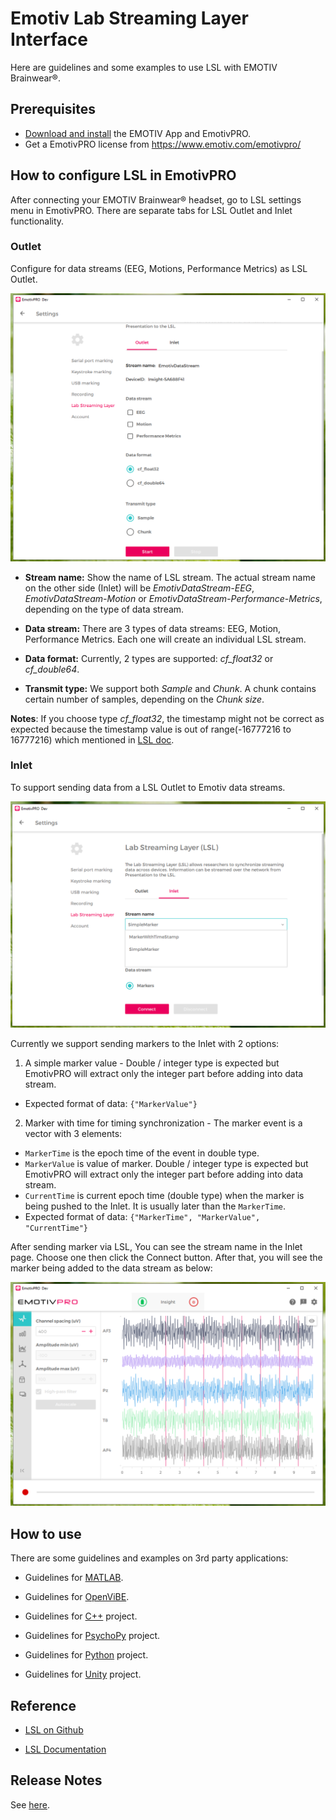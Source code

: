 # Emotiv Lab Streaming Layer Interface

Here are guidelines and some examples to use LSL with EMOTIV Brainwear&reg;.

## Prerequisites

* [Download and install](https://www.emotiv.com/developer/) the EMOTIV App and EmotivPRO.
* Get a EmotivPRO license from https://www.emotiv.com/emotivpro/

## How to configure LSL in EmotivPRO

After connecting your EMOTIV Brainwear&reg; headset, go to LSL settings menu in EmotivPRO. There are separate tabs for LSL Outlet and Inlet functionality.
### Outlet
Configure for data streams (EEG, Motions, Performance Metrics) as LSL Outlet.
<p align="center">
  <img src="https://github.com/Emotiv/labstreaminglayer/blob/emotiv-lsl/docs/images/config-outlet.png">
</p>

* **Stream name:** Show the name of LSL stream. The actual stream name on the other side (Inlet) will be *EmotivDataStream-EEG*, *EmotivDataStream-Motion* or *EmotivDataStream-Performance-Metrics*, depending on the type of data stream.

* **Data stream:** There are 3 types of data streams: EEG, Motion, Performance Metrics. Each one will create an individual LSL stream.

* **Data format:** Currently, 2 types are supported: *cf_float32* or *cf_double64*.

* **Transmit type:** We support both *Sample* and *Chunk*. A chunk contains certain number of samples, depending on the *Chunk size*.

**Notes**: If you choose type *cf_float32*, the timestamp might not be correct as expected because the timestamp value is out of range(-16777216 to 16777216) which mentioned in [LSL doc](https://labstreaminglayer.readthedocs.io/projects/liblsl/ref/enums.html).

### Inlet
To support sending data from a LSL Outlet to Emotiv data streams. 

<p align="center">
  <img src="https://github.com/Emotiv/labstreaminglayer/blob/emotiv-lsl/docs/images/config-inlet.png">
</p>

Currently we support sending markers to the Inlet with 2 options:

1. A simple marker value - Double / integer type is expected but EmotivPRO will extract only the integer part before adding into data stream.
  * Expected format of data: `{"MarkerValue"}`

2. Marker with time for timing synchronization - The marker event is a vector with 3 elements:
  * `MarkerTime` is the epoch time of the event in double type.
  * `MarkerValue` is value of marker. Double / integer type is expected but EmotivPRO will extract only the integer part before adding into data stream.
  * `CurrentTime` is current epoch time (double type) when the marker is being pushed to the Inlet. It is usually later than the `MarkerTime`.
  * Expected format of data: `{"MarkerTime", "MarkerValue", "CurrentTime"}`


After sending marker via LSL, You can see the stream name in the Inlet page. Choose one then click the Connect button. After that, you will see the marker being added to the data stream as below:
<p align="center">
  <img src="https://github.com/Emotiv/labstreaminglayer/blob/emotiv-lsl/docs/images/marker-added.png">
</p>


## How to use

There are some guidelines and examples on 3rd party applications:

* Guidelines for <a href="examples/matlab/readme.md">MATLAB</a>.

* Guidelines for <a href="examples/openvibe/readme.md">OpenViBE</a>.

* Guidelines for <a href="examples/cpp/readme.md">C++</a> project.

* Guidelines for <a href="examples/psychopy/readme.md">PsychoPy</a> project.

* Guidelines for <a href="examples/python/readme.md">Python</a> project.

* Guidelines for <a href="examples/unity/readme.md">Unity</a> project.



## Reference
* [LSL on Github](https://github.com/sccn/labstreaminglayer)

* [LSL Documentation](https://labstreaminglayer.readthedocs.io/)

## Release Notes

See <a href="docs/ReleaseNotes.md">here</a>.



